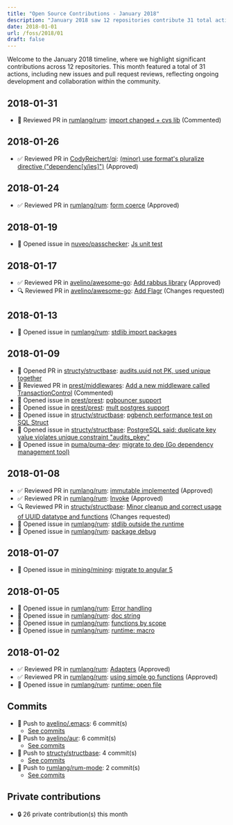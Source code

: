 ```yaml
---
title: "Open Source Contributions - January 2018"
description: "January 2018 saw 12 repositories contribute 31 total actions, including 1 pull request and 11 reviews, showcasing active community engagement and development progress."
date: 2018-01-01
url: /foss/2018/01
draft: false
---
```


Welcome to the January 2018 timeline, where we highlight significant contributions across 12 repositories. This month featured a total of 31 actions, including new issues and pull request reviews, reflecting ongoing development and collaboration within the community.

## 2018-01-31

- 💬 Reviewed PR in [rumlang/rum](https://github.com/rumlang/rum): [import changed + cvs lib](https://github.com/rumlang/rum/pull/103#pullrequestreview-92967553) (Commented)

## 2018-01-26

- ✅ Reviewed PR in [CodyReichert/qi](https://github.com/CodyReichert/qi): [(minor) use format's pluralize directive ("dependenc[y/ies]")](https://github.com/CodyReichert/qi/pull/54#pullrequestreview-91994075) (Approved)

## 2018-01-24

- ✅ Reviewed PR in [rumlang/rum](https://github.com/rumlang/rum): [form coerce](https://github.com/rumlang/rum/pull/102#pullrequestreview-91042211) (Approved)

## 2018-01-19

- 🐛 Opened issue in [nuveo/passchecker](https://github.com/nuveo/passchecker): [Js unit test](https://github.com/nuveo/passchecker/issues/6)

## 2018-01-17

- ✅ Reviewed PR in [avelino/awesome-go](https://github.com/avelino/awesome-go): [Add rabbus library](https://github.com/avelino/awesome-go/pull/1764#pullrequestreview-89304506) (Approved)
- 🔍 Reviewed PR in [avelino/awesome-go](https://github.com/avelino/awesome-go): [Add Flagr](https://github.com/avelino/awesome-go/pull/1765#pullrequestreview-89304248) (Changes requested)

## 2018-01-13

- 🐛 Opened issue in [rumlang/rum](https://github.com/rumlang/rum): [stdlib import packages](https://github.com/rumlang/rum/issues/100)

## 2018-01-09

- 🔀 Opened PR in [structy/structbase](https://github.com/structy/structbase): [audits.uuid not PK, used unique together](https://github.com/structy/structbase/pull/3)
- 💬 Reviewed PR in [prest/middlewares](https://github.com/prest/middlewares): [Add a new middleware called TransactionControl](https://github.com/prest/middlewares/pull/12#pullrequestreview-87492358) (Commented)
- 🐛 Opened issue in [prest/prest](https://github.com/prest/prest): [pgbouncer support](https://github.com/prest/prest/issues/267)
- 🐛 Opened issue in [prest/prest](https://github.com/prest/prest): [mult postgres support](https://github.com/prest/prest/issues/266)
- 🐛 Opened issue in [structy/structbase](https://github.com/structy/structbase): [pgbench performance test on SQL Struct](https://github.com/structy/structbase/issues/4)
- 🐛 Opened issue in [structy/structbase](https://github.com/structy/structbase): [PostgreSQL said: duplicate key value violates unique constraint "audits_pkey"](https://github.com/structy/structbase/issues/2)
- 🐛 Opened issue in [puma/puma-dev](https://github.com/puma/puma-dev): [migrate to dep (Go dependency management tool)](https://github.com/puma/puma-dev/issues/149)

## 2018-01-08

- ✅ Reviewed PR in [rumlang/rum](https://github.com/rumlang/rum): [immutable implemented](https://github.com/rumlang/rum/pull/97#pullrequestreview-87355234) (Approved)
- ✅ Reviewed PR in [rumlang/rum](https://github.com/rumlang/rum): [Invoke](https://github.com/rumlang/rum/pull/94#pullrequestreview-87172218) (Approved)
- 🔍 Reviewed PR in [structy/structbase](https://github.com/structy/structbase): [Minor cleanup and correct usage of UUID datatype and functions](https://github.com/structy/structbase/pull/1#pullrequestreview-87341602) (Changes requested)
- 🐛 Opened issue in [rumlang/rum](https://github.com/rumlang/rum): [stdlib outside the runtime](https://github.com/rumlang/rum/issues/96)
- 🐛 Opened issue in [rumlang/rum](https://github.com/rumlang/rum): [package debug](https://github.com/rumlang/rum/issues/95)

## 2018-01-07

- 🐛 Opened issue in [mining/mining](https://github.com/mining/mining): [migrate to angular 5](https://github.com/mining/mining/issues/282)

## 2018-01-05

- 🐛 Opened issue in [rumlang/rum](https://github.com/rumlang/rum): [Error handling](https://github.com/rumlang/rum/issues/92)
- 🐛 Opened issue in [rumlang/rum](https://github.com/rumlang/rum): [doc string](https://github.com/rumlang/rum/issues/91)
- 🐛 Opened issue in [rumlang/rum](https://github.com/rumlang/rum): [functions by scope](https://github.com/rumlang/rum/issues/90)
- 🐛 Opened issue in [rumlang/rum](https://github.com/rumlang/rum): [runtime: macro](https://github.com/rumlang/rum/issues/89)

## 2018-01-02

- ✅ Reviewed PR in [rumlang/rum](https://github.com/rumlang/rum): [Adapters](https://github.com/rumlang/rum/pull/86#pullrequestreview-86160430) (Approved)
- ✅ Reviewed PR in [rumlang/rum](https://github.com/rumlang/rum): [using simple go functions](https://github.com/rumlang/rum/pull/85#pullrequestreview-86073946) (Approved)
- 🐛 Opened issue in [rumlang/rum](https://github.com/rumlang/rum): [runtime: open file](https://github.com/rumlang/rum/issues/87)

## Commits

- 🔨 Push to [avelino/.emacs](https://github.com/avelino/.emacs): 6 commit(s)
  - [See commits](https://github.com/avelino/.emacs/commits?author=avelino&since=2018-01-01T00:00:00Z&until=2018-01-31T23:59:59Z)
- 🔨 Push to [avelino/aur](https://github.com/avelino/aur): 6 commit(s)
  - [See commits](https://github.com/avelino/aur/commits?author=avelino&since=2018-01-01T00:00:00Z&until=2018-01-31T23:59:59Z)
- 🔨 Push to [structy/structbase](https://github.com/structy/structbase): 4 commit(s)
  - [See commits](https://github.com/structy/structbase/commits?author=avelino&since=2018-01-01T00:00:00Z&until=2018-01-31T23:59:59Z)
- 🔨 Push to [rumlang/rum-mode](https://github.com/rumlang/rum-mode): 2 commit(s)
  - [See commits](https://github.com/rumlang/rum-mode/commits?author=avelino&since=2018-01-01T00:00:00Z&until=2018-01-31T23:59:59Z)

## Private contributions

- 🔒 26 private contribution(s) this month

